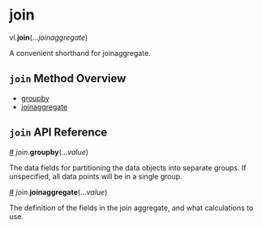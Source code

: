 # join

vl.<b>join</b>(<em>...joinaggregate</em>)

A convenient shorthand for joinaggregate.

## <code>join</code> Method Overview

* <a href="#groupby">groupby</a>
* <a href="#joinaggregate">joinaggregate</a>

## <code>join</code> API Reference

<a id="groupby" href="#groupby">#</a>
<em>join</em>.<b>groupby</b>(<em>...value</em>)

The data fields for partitioning the data objects into separate groups. If unspecified, all data points will be in a single group.

<a id="joinaggregate" href="#joinaggregate">#</a>
<em>join</em>.<b>joinaggregate</b>(<em>...value</em>)

The definition of the fields in the join aggregate, and what calculations to use.

